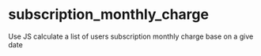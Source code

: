 # subscription_monthly_charge
Use JS calculate a list of users subscription monthly charge base on a give date
